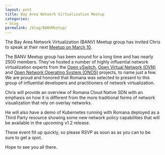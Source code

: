 ```yaml
---
layout: post
title: Bay Area Network Virtualization Meetup
categories:
- blog
permalink: /blog/BANVMeetup/
---
```


The Bay Area Network Virtualization (BANV) Meetup group has invited Chris to speak at their next [Meetup on March 10](http://www.meetup.com/openvswitch/events/229046426/).

The BANV Meetup group has been around for a long time and has nearly 2500 members. They've hosted a number of highly influential network virtualization experts from the [Open vSwitch](http://www.meetup.com/openvswitch/events/203304432/), [Open Virtual Network (OVN)](http://www.meetup.com/openvswitch/events/223461243/) and [Open Network Operating System (ONOS)](http://www.meetup.com/openvswitch/events/220849074/) projects, to name just a few. We are proud and honored that Romana was selected to present to this group of influential developers and practitioners of network virtualization.

Chris will provide an overview of Romana Cloud Native SDN with an emphasis on how it is different from the more traditional forms of network visualization that rely on overlay networks.

He will also have a demo of Kubernetes running with Romana deployed as a Third Party resource showing some new network policy capabilities that will be available in the upcoming v1.2 release.

These event fill up quickly, so please RSVP as soon as as you can to be sure to get a spot.

Hope to see you all there.


